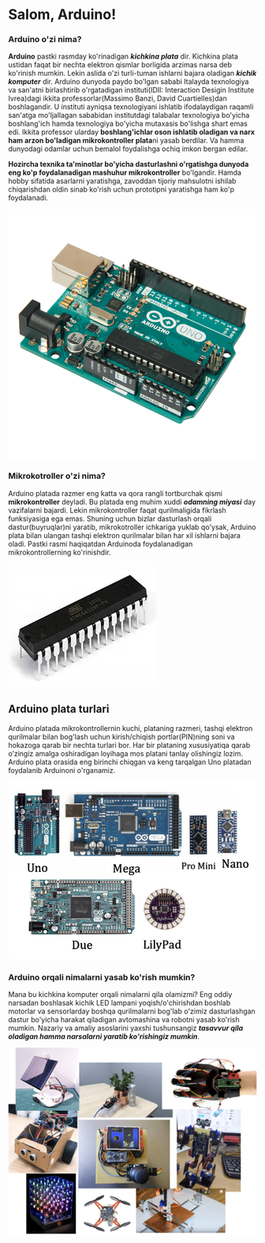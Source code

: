 # Salom, Arduino!

### Arduino o'zi nima?

**Arduino** pastki rasmday ko'rinadigan _**kichkina plata**_ dir. Kichkina plata ustidan faqat bir nechta elektron qismlar borligida arzimas narsa deb ko'rinish mumkin. Lekin aslida o'zi turli-tuman ishlarni bajara oladigan _**kichik komputer**_ dir. Arduino dunyoda paydo bo'lgan sababi Italayda texnologiya va san'atni birlashtirib o'rgatadigan instituti\(IDII: Interaction Desigin Institute Ivrea\)dagi ikkita professorlar\(Massimo Banzi, David Cuartielles\)dan boshlagandir. U instituti ayniqsa texnologiyani ishlatib ifodalaydigan raqamli san'atga mo'ljallagan sababidan institutdagi talabalar texnologiya bo'yicha boshlang'ich hamda texnologiya bo'yicha mutaxasis bo'lishga shart emas edi. Ikkita professor ularday **boshlang'ichlar oson ishlatib oladigan va narx ham arzon bo'ladigan mikrokontroller plata**ni yasab berdilar. Va hamma dunyodagi odamlar uchun bemalol foydalishga ochiq imkon bergan edilar. 

**Hozircha texnika ta'minotlar bo'yicha dasturlashni o'rgatishga dunyoda eng ko'p foydalanadigan mashuhur mikrokontroller** bo'lgandir. Hamda hobby sifatida asarlarni yaratishga, zavoddan tijoriy mahsulotni ishilab chiqarishdan oldin sinab ko'rish uchun prototipni yaratishga ham ko'p foydalanadi.

![Arduino Uno](.gitbook/assets/image%20%282%29.png)

### Mikrokotroller o'zi nima?

Arduino platada razmer eng katta va qora rangli tortburchak qismi **mikrokontroller** deyladi. Bu platada eng muhim xuddi _**odamning miyasi**_ day vazifalarni bajardi. Lekin mikrokontroller faqat qurilmaligida fikrlash funksiyasiga ega emas. Shuning uchun bizlar dasturlash orqali dastur\(buyruqlar\)ni yaratib, mikrokotroller ichkariga yuklab qo'ysak, Arduino plata bilan ulangan tashqi elektron qurilmalar bilan har xil ishlarni bajara oladi. Pastki rasmi haqiqatdan Arduinoda foydalanadigan mikrokontrollerning ko'rinishdir.

![Atmel korxonadagi Atmega 328p chipi](.gitbook/assets/image%20%2811%29.png)

## Arduino plata turlari

Arduino platada mikrokontrollernin kuchi, plataning razmeri, tashqi elektron qurilmalar bilan bog'lash uchun kirish/chiqish portlar\(PIN\)ning soni va hokazoga qarab bir nechta turlari bor. Har bir plataning xususiyatiqa qarab o’zingiz amalga oshiradigan loyihaga mos platani tanlay olishingiz lozim. Arduino plata orasida eng birinchi chiqgan va keng tarqalgan Uno platadan foydalanib Arduinoni o'rganamiz.

![](.gitbook/assets/image%20%2812%29.png)

### Arduino orqali nimalarni yasab ko'rish mumkin?

Mana bu kichkina komputer orqali nimalarni qila olamizmi? Eng oddiy narsadan boshlasak kichik LED lampani yoqish/o'chirishdan boshlab motorlar va sensorlarday boshqa qurilmalarni bog'lab o'zimiz dasturlashgan dastur bo'yicha harakat qiladigan avtomashina va robotni yasab ko'rish mumkin. Nazariy va amaliy asoslarini yaxshi tushunsangiz _**tasavvur qila oladigan hamma narsalarni yaratib ko'rishingiz mumkin**_.

![Arduinodan yaratilgan asarlari](.gitbook/assets/image%20%288%29.png)


